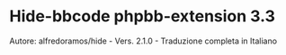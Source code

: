# Hide-bbcode phpbb-extension 3.3
Autore: alfredoramos/hide - Vers. 2.1.0 - Traduzione completa in Italiano
